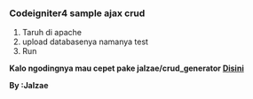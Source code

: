 ### Codeigniter4 sample ajax crud

1. Taruh di apache
2. upload databasenya namanya test
3. Run

<b>Kalo ngodingnya mau cepet pake jalzae/crud_generator [Disini](https://github.com/jalzae/crud_generator)</b>

<b> By :Jalzae </b>
